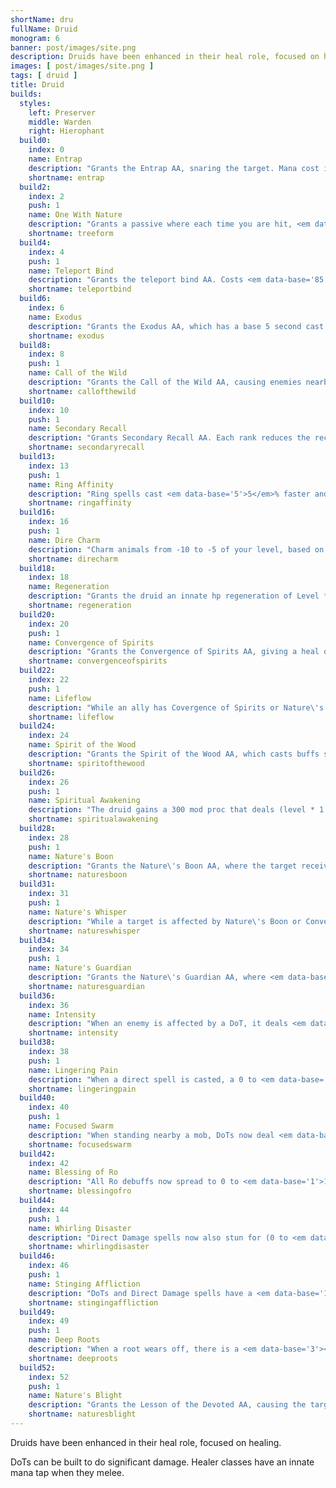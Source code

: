 ```yaml
---
shortName: dru
fullName: Druid
monogram: 6
banner: post/images/site.png
description: Druids have been enhanced in their heal role, focused on healing.
images: [ post/images/site.png ]
tags: [ druid ]
title: Druid
builds:
  styles:
    left: Preserver
    middle: Warden
    right: Hierophant
  build0:
    index: 0
    name: Entrap
    description: "Grants the Entrap AA, snaring the target. Mana cost increases across levels. <br>Rank 1 Snares by 41%-96%, 0 resist adjustment, 0.4% mana cost reduction.<br>Rank 2 Snares by 57%-121%, -50 resist adjustment, 0.8% mana cost reduction.<br>Rank 3 Snares by 57%-141%, -50 resist adjustment, 1.2% mana cost reduction.<br>Rank 4 Snares by 57%-141%, -85 resist adjustment, 1.6% mana cost reduction.<br>Rank 5 Snares by 57%-141%, -85 resist adjustment, 3.2% mana cost reduction.<br>"
    shortname: entrap
  build2:
    index: 2
    push: 1
    name: One With Nature
    description: "Grants a passive where each time you are hit, <em data-base='2'>2</em>% of the damage is converted into mana<span class='perLevel'> per rank</span>."
    shortname: treeform
  build4:
    index: 4
    push: 1
    name: Teleport Bind
    description: "Grants the teleport bind AA. Costs <em data-base='85'>85</em>% of maximumum mana. Each additional rank decreases the mana cost by 15%."
    shortname: teleportbind
  build6:
    index: 6
    name: Exodus
    description: "Grants the Exodus AA, which has a base 5 second cast time. Each rank reduces casting time by 1 second."
    shortname: exodus
  build8:
    index: 8
    push: 1
    name: Call of the Wild
    description: "Grants the Call of the Wild AA, causing enemies nearby to be stunned. Each rank reduces recast time by 300 seconds."
    shortname: callofthewild
  build10:
    index: 10
    push: 1
    name: Secondary Recall
    description: "Grants Secondary Recall AA. Each rank reduces the recast time substantially, 1: 24hrs, 2: 18 hrs, 3: 12hrs, 4: 6hrs, 5: 3hrs."
    shortname: secondaryrecall
  build13:
    index: 13
    push: 1
    name: Ring Affinity
    description: "Ring spells cast <em data-base='5'>5</em>% faster and cost <em data-base='10'>10</em>%% less mana."
    shortname: ringaffinity
  build16:
    index: 16
    push: 1
    name: Dire Charm
    description: "Charm animals from -10 to -5 of your level, based on rank. They get a pet-like adjusted stats, this is an experiment for future mage pet AI improvements."
    shortname: direcharm
  build18:
    index: 18
    name: Regeneration
    description: "Grants the druid an innate hp regeneration of Level * 0.2 hitpoints (minimum 2) per tick, a self only damage shield of <em data-base='2'>2</em>,  as well as any duration regeneration spells casted by the druid give <em data-base='20'>20</em>% additional hitpoint regeneration per tick while in the same zone as the druid<span class='perLevel'> per rank</span>."
    shortname: regeneration
  build20:
    index: 20
    push: 1
    name: Convergence of Spirits
    description: "Grants the Convergence of Spirits AA, giving a heal over time that heals for <em data-base='0.5'>0.5</em>% of the target\'s max health per tick for <em data-base='6'>6</em> seconds. This also causes normal heals to be boosted by <em data-base='5'>5</em>%<span class='perLevel'> per rank</span>."
    shortname: convergenceofspirits
  build22:
    index: 22
    push: 1
    name: Lifeflow
    description: "While an ally has Covergence of Spirits or Nature\'s Boon buff on them, they are granted a <em data-base='1'>1</em>% death save chance, healing when triggered for 8000 hitpoints<span class='perLevel'> per rank</span>."
    shortname: lifeflow
  build24:
    index: 24
    name: Spirit of the Wood
    description: "Grants the Spirit of the Wood AA, which casts buffs scaled based on your level and the target\'s level.<br>Rank 1: STR<br>Rank 2: HP Regen<br>Rank 3: HP<br>Rank 4: Damage Shield<br>Rank 5: Doubles Duration"
    shortname: spiritofthewood
  build26:
    index: 26
    push: 1
    name: Spiritual Awakening
    description: "The druid gains a 300 mod proc that deals (level * 1.5 * <em data-base='0.2'>0.2</em>) magic damage and melee hits tap <em data-base='1'>1</em> mana from the target."
    shortname: spiritualawakening
  build28:
    index: 28
    push: 1
    name: Nature's Boon
    description: "Grants the Nature\'s Boon AA, where the target receives a buff that lasts 84 seconds, duration reduced by <em data-base='12'>12</em> seconds due to rank. When the buff fades, the target is healed for <em data-base='20'>20</em>% of the druid\'s max mana. If Nature\'s Boon is removed early, it will heal for a portion based on duration buff lasted. This also causes normal heals to be boosted by <em data-base='5'>5</em>%<span class='perLevel'> per rank</span>. "
    shortname: naturesboon
  build31:
    index: 31
    push: 1
    name: Nature's Whisper
    description: "While a target is affected by Nature\'s Boon or Convergence of Spirits, the druid as well as the target regain <em data-base='2'>2</em>% of any healing done from these spells as mana.<span class='perLevel'> per rank</span>."
    shortname: natureswhisper
  build34:
    index: 34
    push: 1
    name: Nature's Guardian
    description: "Grants the Nature\'s Guardian AA, where <em data-base='3'>3</em>% of the caster\'s max mana is infused by nature and can be transferred to a target or to the caster<span class='perLevel'> per rank</span>."
    shortname: naturesguardian
  build36:
    index: 36
    name: Intensity
    description: "When an enemy is affected by a DoT, it deals <em data-base='0.7'>0.7</em>% more damage for each ally in group."
    shortname: intensity
  build38:
    index: 38
    push: 1
    name: Lingering Pain
    description: "When a direct spell is casted, a 0 to <em data-base='1'>1</em> tick duration DoT will also affect the target if the spell casted was obtained within 15 levels of your current level<span class='perLevel'> per rank</span>."
    shortname: lingeringpain
  build40:
    index: 40
    push: 1
    name: Focused Swarm
    description: "When standing nearby a mob, DoTs now deal <em data-base='1'>1</em>% more damage for each ally in group. This damage bonus reduces by 10% for every 20m you\'re away from an enemy<span class='perLevel'> per rank</span>."
    shortname: focusedswarm
  build42:
    index: 42
    name: Blessing of Ro
    description: "All Ro debuffs now spread to 0 to <em data-base='1'>1</em> additional enemies within <em data-base='5'>5</em>m of an affected target if they are on the aggro list of the druid."
    shortname: blessingofro
  build44:
    index: 44
    push: 1
    name: Whirling Disaster
    description: "Direct Damage spells now also stun for (0 to <em data-base='1'>1</em>/2) seconds if the target is at least 5 levels below the druid."
    shortname: whirlingdisaster
  build46:
    index: 46
    push: 1
    name: Stinging Affliction
    description: "DoTs and Direct Damage spells have a <em data-base='1'></em>% chance to critical hit<span class='perLevel'> per rank</span>."
    shortname: stingingaffliction
  build49:
    index: 49
    push: 1
    name: Deep Roots
    description: "When a root wears off, there is a <em data-base='3'></em>% chance the target will be snared if it is not already<span class='perLevel'> per rank</span>."
    shortname: deeproots
  build52:
    index: 52
    push: 1
    name: Nature's Blight
    description: "Grants the Lesson of the Devoted AA, causing the target to take 5% increased spell damage. 5 minute recast time, each rank reduces recast by 30 seconds.."
    shortname: naturesblight
---
```

Druids have been enhanced in their heal role, focused on healing.

<!--more-->

DoTs can be built to do significant damage.
Healer classes have an innate mana tap when they melee.